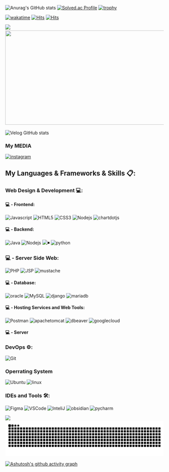 

![Anurag's GitHub stats](https://github-readme-stats.vercel.app/api?username=Samdasoo1076&show_icons=true&theme=radical)
[![Solved.ac Profile](http://mazassumnida.wtf/api/v2/generate_badge?boj=Samdasoo1076)](https://solved.ac/profile/Samdasoo1076)
[![trophy](https://github-profile-trophy.vercel.app/?username=Samdasoo1076&theme=monokai)](https://blog-samdasoo.vercel.app/)

[![wakatime](https://wakatime.com/badge/user/018c13d6-7f5e-42ee-9684-0e2481fdafd6.svg)](https://wakatime.com/@018c13d6-7f5e-42ee-9684-0e2481fdafd6)
[![Hits](https://hits.seeyoufarm.com/api/count/incr/badge.svg?url=https%3A%2F%2Fgithub.com%2FSamdasoo1076&count_bg=%234CDFEF&title_bg=%233F3939&icon=angellist.svg&icon_color=%23FFFFFF&title=click&edge_flat=false)](https://hits.seeyoufarm.com)
[![Hits](https://hits.seeyoufarm.com/api/count/incr/badge.svg?url=https%3A%2F%2Fgithub.com%2FSamdasoo1076%2Fhit-counter&count_bg=%23000000&title_bg=%23FF0000&icon=dynatrace.svg&icon_color=%23000000&title=%EB%B0%A9%EB%AC%B8%EC%9E%90%EC%88%98&edge_flat=false)](https://hits.seeyoufarm.com)

 <img src="https://profile-counter.glitch.me/Samdasoo1076/count.svg?"  />

<!--START_SECTION:waka-->
<!--END_SECTION:waka-->


<a href="https://github.com/Samdasoo1076">
<img
  src="https://render.gitanimals.org/farms/Samdasoo1076"
  width="600"
  height="300"
/>
</a>  

![Velog GitHub stats](https://velog-github-badge.vercel.app/badge/Samdasoo1076)  
  
### <a>My MEDIA</a>
<a href="https://www.instagram.com/leejimin2134">![instagram](https://img.shields.io/badge/instagram-E4405F.svg?style=for-the-badge&logo=instagram&logoColor=white)</a>

## My Languages & Frameworks & Skills 📋:

### Web Design & Development 💻:
#### 💻 - Frontend:
![Javascript](https://img.shields.io/badge/JavaScript-F7DF1E.svg?style=for-the-badge&logo=javascript&logoColor=white)
![HTML5](https://img.shields.io/badge/-HTML5-E34F26?style=for-the-badge&logo=html5&logoColor=white)
![CSS3](https://img.shields.io/badge/-css-1572B6?style=for-the-badge&logo=css3)
![Nodejs](https://img.shields.io/badge/-node.js-339933?style=for-the-badge&logo=nodedotjs&logoColor=white)
![chartdotjs](https://img.shields.io/badge/-chart.js-FF6384?style=for-the-badge&logo=chartdotjs&logoColor=white)

####  💻 - Backend:
![Java](https://img.shields.io/badge/Java-ED8B00?style=for-the-badge&logo=openjdk&logoColor=white)
![Nodejs](https://img.shields.io/badge/Node.js-43853D.svg?style=for-the-badge&logo=node.js&logoColor=white)
![◾️](https://img.shields.io/badge/Express.js-404D59?style=for-the-badge&logo=express&logoColor=white)
![python](https://img.shields.io/badge/python-3776AB?style=for-the-badge&logo=python&logoColor=white)

### 💻 - Server Side Web:
![PHP](https://img.shields.io/badge/PHP-777BB4?style=for-the-badge&logo=openjdk&logoColor=white)
![JSP](https://img.shields.io/badge/JSP-1071D3?style=for-the-badge&logo=openjdk&logoColor=white)
![mustache](https://img.shields.io/badge/neutralinojs-#89901?style=for-the-badge&logo=openjdk&logoColor=white)

#### 💻 - Database:
![oracle](https://img.shields.io/badge/oracle-F80000?style=for-the-badge&logo=oracle&logoColor=white)
![MySQL](https://img.shields.io/badge/MySQL-005C84?style=for-the-badge&logo=mysql&logoColor=white)
![django](https://img.shields.io/badge/django-092E20?style=for-the-badge&logo=django&logoColor=white)
![mariadb](https://img.shields.io/badge/mariadb-003545?style=for-the-badge&logo=mariadb&logoColor=white)

#### 💻 - Hosting Services and Web Tools:
![Postman](https://img.shields.io/badge/Postman-FF6C37?style=for-the-badge&logo=postman&logoColor=white)
![apachetomcat](https://img.shields.io/badge/apachetomcat-F8DC75?style=for-the-badge&logo=apachetomcat&logoColor=black)
![dbeaver](https://img.shields.io/badge/dbeaver-382923?style=for-the-badge&logo=dbeaver&logoColor=white)
![googlecloud](https://img.shields.io/badge/googlecloudplatform-4285F4?style=for-the-badge&logo=googlecloud&logoColor=white)

#### 💻 - Server

### DevOps ⚙:
![Git](https://img.shields.io/badge/GIT-E44C30?style=for-the-badge&logo=git&logoColor=white)

### Operrating System
![Ubuntu](https://img.shields.io/badge/Ubuntu-E95420?style=for-the-badge&logo=ubuntu&logoColor=white)
![linux](https://img.shields.io/badge/linux-FCC624?style=for-the-badge&logo=linux&logoColor=white)


### IDEs and Tools 🛠:
![Figma](https://img.shields.io/badge/Figma-F24E1E?style=for-the-badge&logo=figma&logoColor=white)
![VSCode](https://img.shields.io/badge/Visual_Studio_Code-0078D4?style=for-the-badge&logo=visual%20studio%20code&logoColor=white)
![InteliJ](https://img.shields.io/badge/IntelliJ_IDEA-000000.svg?style=for-the-badge&logo=intellij-idea&logoColor=white)
![obsidian](https://img.shields.io/badge/obsidian-7C3AED?style=for-the-badge&logo=obsidian&logoColor=white)
![pycharm](https://img.shields.io/badge/pycharm-000000?style=for-the-badge&logo=pycharm&logoColor=white)


<img src="https://camo.githubusercontent.com/870d765b5c096038f097185a0ffa08df4011c0491b8039f3a7d5eeebf4d82c7e/68747470733a2f2f6d656469612e67697068792e636f6d2f6d656469612f57556c706c634d704f43456d5447427442572f67697068792e676966">

<img src="https://raw.githubusercontent.com/Samdasoo1076/Samdasoo1076/output/snake.svg" alt="Snake animation" />

[![Ashutosh's github activity graph](https://github-readme-activity-graph.vercel.app/graph?username=Samdasoo1076&bg_color=000000&color=e472dc&line=ff00ee&point=00ff91&area=true&hide_border=true)](https://github.com/ashutosh00710/github-readme-activity-graph)
